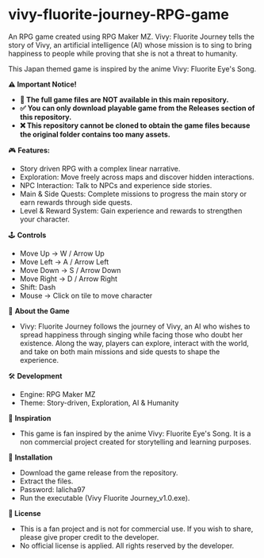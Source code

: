 # vivy-fluorite-journey-RPG-game
An RPG game created using RPG Maker MZ. Vivy: Fluorite Journey tells the story of Vivy, an artificial intelligence (AI) whose mission is to sing to bring happiness to people while proving that she is not a threat to humanity. 

This Japan themed game is inspired by the anime Vivy: Fluorite Eye's Song.

**⚠️ Important Notice!**
  - **🔻 The full game files are NOT available in this main repository.**
  - **✅ You can only download playable game from the Releases section of this repository.**
  - **❌ This repository cannot be cloned to obtain the game files because the original folder contains too many assets.**

🎮 **Features:**
  - Story driven RPG with a complex linear narrative.
  - Exploration: Move freely across maps and discover hidden interactions.
  - NPC Interaction: Talk to NPCs and experience side stories.
  - Main & Side Quests: Complete missions to progress the main story or earn rewards through side quests.
  - Level & Reward System: Gain experience and rewards to strengthen your character.

🕹️ **Controls**
  - Move Up → W / Arrow Up
  - Move Left → A / Arrow Left
  - Move Down → S / Arrow Down
  - Move Right → D / Arrow Right
  - Shift: Dash
  - Mouse → Click on tile to move character

📖 **About the Game**
  - Vivy: Fluorite Journey follows the journey of Vivy, an AI who wishes to spread happiness through singing while facing those who doubt her existence. Along the way, players can
    explore, interact with the world, and take on both main missions and side quests to shape the experience.

🛠️ **Development**
  - Engine: RPG Maker MZ
  - Theme: Story-driven, Exploration, AI & Humanity

📌 **Inspiration**
  - This game is fan inspired by the anime Vivy: Fluorite Eye's Song. It is a non commercial project created for storytelling and learning purposes.

📂 **Installation**
  - Download the game release from the repository.
  - Extract the files.
  - Password: lalicha97
  - Run the executable (Vivy Fluorite Journey_v1.0.exe).

**📜 License**
  - This is a fan project and is not for commercial use.
    If you wish to share, please give proper credit to the developer.
  - No official license is applied. All rights reserved by the developer.
